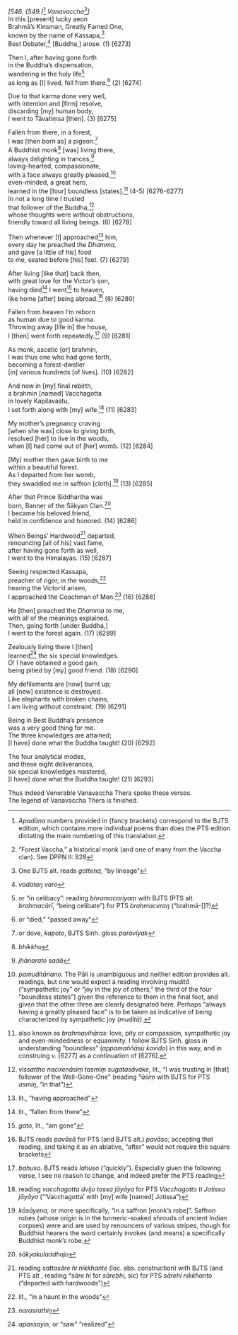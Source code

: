 *\[546. {549.}*[^1] *Vanavaccha*[^2]*\]*  
In this \[present\] lucky aeon  
Brahmā’s Kinsman, Greatly Famed One,  
known by the name of Kassapa,[^3]  
Best Debater,[^4] \[Buddha,\] arose. (1) \[6273\]

Then I, after having gone forth  
in the Buddha’s dispensation,  
wandering in the holy life[^5]  
as long as \[I\] lived, fell from there.[^6] (2) \[6274\]

Due to that karma done very well,  
with intention and \[firm\] resolve,  
discarding \[my\] human body,  
I went to Tāvatiṃsa \[then\]. (3) \[6275\]

Fallen from there, in a forest,  
I was \[then born as\] a pigeon.[^7]  
A Buddhist monk[^8] \[was\] living there,  
always delighting in trances,[^9]  
loving-hearted, compassionate,  
with a face always greatly pleased,[^10]  
even-minded, a great hero,  
learned in the \[four\] boundless \[states\].[^11] (4-5) \[6276-6277\]  
In not a long time I trusted  
that follower of the Buddha,[^12]  
whose thoughts were without obstructions,  
friendly toward all living beings. (6) \[6278\]

Then whenever \[I\] approached[^13] him,  
every day he preached the *Dhamma,*  
and gave \[a little of his\] food  
to me, seated before \[his\] feet. (7) \[6279\]

After living \[like that\] back then,  
with great love for the Victor’s son,  
having died[^14] I went[^15] to heaven,  
like home \[after\] being abroad.[^16] (8) \[6280\]

Fallen from heaven I’m reborn  
as human due to good karma.  
Throwing away \[life in\] the house,  
I \[then\] went forth repeatedly.[^17] (9) \[6281\]

As monk, ascetic \[or\] brahmin,  
I was thus one who had gone forth,  
becoming a forest-dweller  
\[in\] various hundreds \[of lives\]. (10) \[6282\]

And now in \[my\] final rebirth,  
a brahmin \[named\] Vacchagotta  
in lovely Kapilavastu,  
I set forth along with \[my\] wife.[^18] (11) \[6283\]

My mother’s pregnancy craving  
\[when she was\] close to giving birth,  
resolved \[her\] to live in the woods,  
when \[I\] had come out of \[her\] womb. (12) \[6284\]

\[My\] mother then gave birth to me  
within a beautiful forest.  
As I departed from her womb,  
they swaddled me in saffron \[cloth\].[^19] (13) \[6285\]

After that Prince Siddhartha was  
born, Banner of the Śākyan Clan.[^20]  
I became his beloved friend,  
held in confidence and honored. (14) \[6286\]

When Beings’ Hardwood[^21] departed,  
renouncing \[all of his\] vast fame,  
after having gone forth as well,  
I went to the Himalayas. (15) \[6287\]

Seeing respected Kassapa,  
preacher of rigor, in the woods,[^22]  
hearing the Victor’d arisen,  
I approached the Coachman of Men.[^23] (16) \[6288\]

He \[then\] preached the *Dhamma* to me,  
with all of the meanings explained.  
Then, going forth \[under Buddha,\]  
I went to the forest again. (17) \[6289\]

Zealously living there I \[then\]  
learned[^24] the six special knowledges.  
O! I have obtained a good gain,  
being pitied by \[my\] good friend. (18) \[6290\]

My defilements are \[now\] burnt up;  
all \[new\] existence is destroyed.  
Like elephants with broken chains,  
I am living without constraint. (19) \[6291\]

Being in Best Buddha’s presence  
was a very good thing for me.  
The three knowledges are attained;  
\[I have\] done what the Buddha taught! (20) \[6292\]

The four analytical modes,  
and these eight deliverances,  
six special knowledges mastered,  
\[I have\] done what the Buddha taught! (21) \[6293\]

Thus indeed Venerable Vanavaccha Thera spoke these verses.  
The legend of Vanavaccha Thera is finished.

[^1]: *Apadāna* numbers provided in {fancy brackets} correspond to the BJTS edition, which contains more individual poems than does the PTS edition dictating the main numbering of this translation.

[^2]: “Forest Vaccha,” a historical monk (and one of many from the Vaccha clan). See DPPN II: 828

[^3]: One BJTS alt. reads *gottena,* “by lineage”

[^4]: *vadataŋ varo*

[^5]: or “in celibacy”: reading *bhramacariyaṃ* with BJTS (PTS alt. *brahmacārī*, “being celibate”) for PTS *brahmaceraŋ* (“brahmā-\[\]?)

[^6]: or “died,” “passed away”

[^7]: or dove, *kapoto*, BJTS Sinh. gloss *paraviyak*

[^8]: *bhikkhu*

[^9]: *jhānarato sadā*

[^10]: *pamuditānano.* The Pāli is unambiguous and neither edition provides alt. readings, but one would expect a reading involving *muditā* (“sympathetic joy” or “joy in the joy of others,” the third of the four “boundless states”) given the reference to them in the final foot, and given that the other three are clearly designated here. Perhaps “always having a greatly pleased face” is to be taken as indicative of being characterized by sympathetic joy *(*muditā*).*

[^11]: also known as *brahmavihāras:* love, pity or compassion, sympathetic joy and even-mindedness or equanimity. I follow BJTS Sinh. gloss in understanding “boundless” (*appamaññāsu kovido*) in this way, and in construing v. \[6277\] as a continuation of \[6276\].

[^12]: *vissattho nacirenāsiṃ tasmiṃ sugatasāvake*, lit., “I was trusting in \[that\] follower of the Well-Gone-One” (reading *°āsiṃ* with BJTS for PTS *asmiŋ*, “in that”)

[^13]: lit., “having approached”

[^14]: lit., “fallen from there”

[^15]: *gato,* lit., “am gone”

[^16]: BJTS reads *pavāsā* for PTS (and BJTS alt.) *pavāso;* accepting that reading, and taking it as an ablative, “after” would not require the square brackets

[^17]: *bahuso.* BJTS reads *lahuso* (“quickly”). Especially given the following verse, I see no reason to change, and indeed prefer the PTS reading

[^18]: reading *vacchagotta dvijo tassa jāyāya* for PTS *Vacchagotto ti Jotissa jāyāya* (“‘Vacchagotta’ with \[my\] wife \[named\] Jotissa”)

[^19]: *kāsāyena,* or more specifically, “in a saffron \[monk’s robe\]”. Saffron robes (whose origin is in the turmeric-soaked shrouds of ancient Indian corpses) were and are used by renouncers of various stripes, though for Buddhist hearers the word certainly invokes (and means) a specifically Buddhist monk’s robe.

[^20]: *śākyakuladdhajo*

[^21]: reading *sattasāre hi nikkhante* (loc. abs. construction) with BJTS (and PTS alt , reading *°sāre hi* for *sārebhi*, sic) for PTS *sārehi nikkhanto* (“departed with hardwoods”)

[^22]: lit., “in a haunt in the woods”

[^23]: *narasrathiŋ*

[^24]: *apassayin,* or “saw” “realized”
